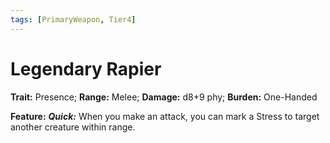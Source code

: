 ```yaml
---
tags: [PrimaryWeapon, Tier4]
---
```

# Legendary Rapier

**Trait:** Presence; **Range:** Melee; **Damage:** d8+9 phy; **Burden:** One-Handed

**Feature:** ***Quick:*** When you make an attack, you can mark a Stress to target another creature within range.
